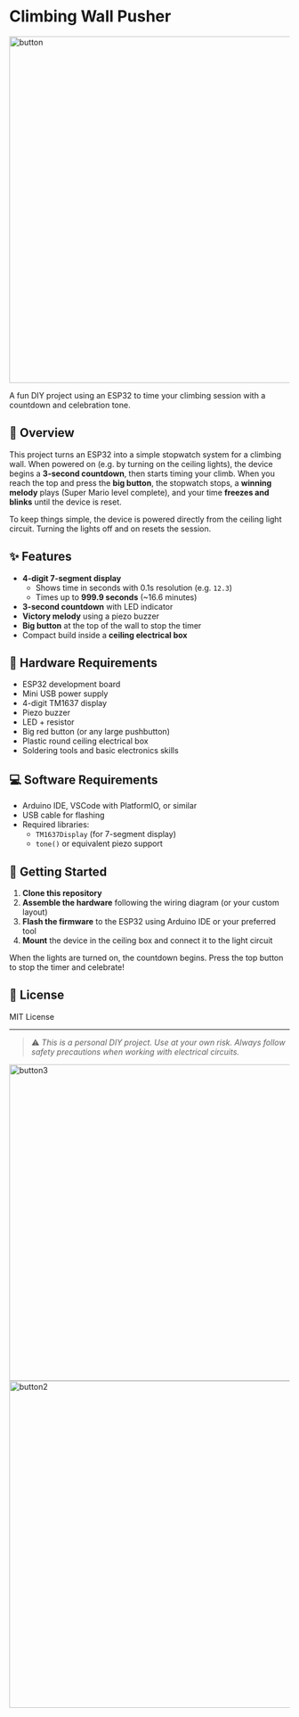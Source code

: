 # Climbing Wall Pusher

<img width="622" alt="button" src="https://github.com/user-attachments/assets/297a7b93-5aea-42a3-aa6a-ebb5527d7e4c" />

A fun DIY project using an ESP32 to time your climbing session with a countdown and celebration tone.

## 🧗 Overview

This project turns an ESP32 into a simple stopwatch system for a climbing wall. When powered on (e.g. by turning on the ceiling lights), the device begins a **3-second countdown**, then starts timing your climb. When you reach the top and press the **big button**, the stopwatch stops, a **winning melody** plays (Super Mario level complete), and your time **freezes and blinks** until the device is reset.

To keep things simple, the device is powered directly from the ceiling light circuit. Turning the lights off and on resets the session.

## ✨ Features

- **4-digit 7-segment display**  
  - Shows time in seconds with 0.1s resolution (e.g. `12.3`)  
  - Times up to **999.9 seconds** (~16.6 minutes)
- **3-second countdown** with LED indicator
- **Victory melody** using a piezo buzzer
- **Big button** at the top of the wall to stop the timer
- Compact build inside a **ceiling electrical box**

## 🔧 Hardware Requirements

- ESP32 development board  
- Mini USB power supply  
- 4-digit TM1637 display  
- Piezo buzzer  
- LED + resistor  
- Big red button (or any large pushbutton)  
- Plastic round ceiling electrical box  
- Soldering tools and basic electronics skills

## 💻 Software Requirements

- Arduino IDE, VSCode with PlatformIO, or similar  
- USB cable for flashing  
- Required libraries:
  - `TM1637Display` (for 7-segment display)
  - `tone()` or equivalent piezo support

## 🚀 Getting Started

1. **Clone this repository**
2. **Assemble the hardware** following the wiring diagram (or your custom layout)
3. **Flash the firmware** to the ESP32 using Arduino IDE or your preferred tool
4. **Mount** the device in the ceiling box and connect it to the light circuit

When the lights are turned on, the countdown begins. Press the top button to stop the timer and celebrate!

## 📄 License

MIT License

---

> ⚠️ *This is a personal DIY project. Use at your own risk. Always follow safety precautions when working with electrical circuits.*


<img width="568" alt="button3" src="https://github.com/user-attachments/assets/849f44c0-d880-4fa8-a06d-82f85e8797ce" />

<img width="587" alt="button2" src="https://github.com/user-attachments/assets/b573e9da-3548-447d-baf1-b8a65507b59a" />
